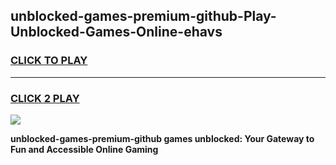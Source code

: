 
## unblocked-games-premium-github-Play-Unblocked-Games-Online-ehavs
<h3>
<a href="https://premium76.site?title=unblocked-games-premium-github&ref=25A">CLICK TO PLAY</a></h3>
<hr>

<h3>
<a href="https://premium76.site?title=unblocked-games-premium-github&ref=25A">CLICK 2 PLAY</a>
  
</h3>

<a href="https://premium76.site?title=unblocked-games-premium-github&ref=25A"><img src="https://clearcache.store/games.png"></a>


**unblocked-games-premium-github games unblocked: Your Gateway to Fun and Accessible Online Gaming**
